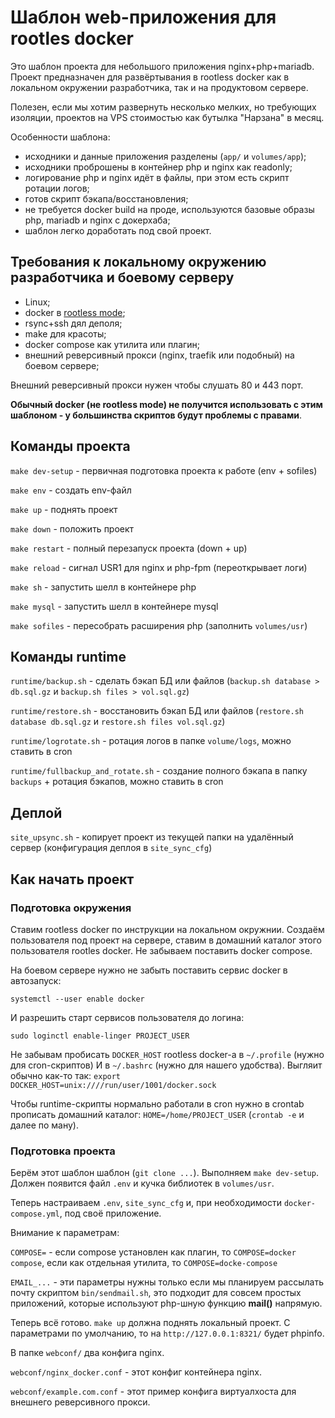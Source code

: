 # Шаблон web-приложения для rootles docker

Это шаблон проекта для небольшого приложения nginx+php+mariadb. Проект предназначен для развёртывания в rootless docker как в локальном окружении разработчика, так и на продуктовом сервере.

Полезен, если мы хотим развернуть несколько мелких, но требующих изоляции, проектов на VPS стоимостью как бутылка "Нарзана" в месяц.

Особенности шаблона:

 - исходники и данные приложения разделены (`app/` и `volumes/app`);
 - исходники проброшены в контейнер php и nginx как readonly;
 - логирование php и nginx идёт в файлы, при этом есть скрипт ротации логов;
 - готов скрипт бэкапа/восстановления;
 - не требуется docker build на проде, используются базовые образы php, mariadb и nginx с докерхаба;
 - шаблон легко доработать под свой проект.

## Требования к локальному окружению разработчика и боевому серверу

 - Linux;
 - docker в [rootless mode](https://docs.docker.com/engine/security/rootless/);
 - rsync+ssh дял деполя;
 - make для красоты;
 - docker compose как утилита или плагин;
 - внешний реверсивный прокси (nginx, traefik или подобный) на боевом сервере;

Внешний реверсивный прокси нужен чтобы слушать 80 и 443 порт.

**Обычный docker (не rootless mode) не получится использовать с этим шаблоном - у большинства скриптов будут проблемы с правами**.

## Команды проекта

`make dev-setup` - первичная подготовка проекта к работе (env + sofiles)

`make env` - создать env-файл

`make up` - поднять проект

`make down` - положить проект

`make restart` - полный перезапуск проекта (down + up)

`make reload` - сигнал USR1 для nginx и php-fpm (переоткрывает логи)

`make sh` - запустить шелл в контейнере php

`make mysql` - запустить шелл в контейнере mysql

`make sofiles` - пересобрать расширения php (заполнить `volumes/usr`)

## Команды runtime

`runtime/backup.sh` - сделать бэкап БД или файлов (`backup.sh database > db.sql.gz` и `backup.sh files > vol.sql.gz`)

`runtime/restore.sh` - восстановить бэкап БД или файлов (`restore.sh database db.sql.gz` и `restore.sh files vol.sql.gz`)

`runtime/logrotate.sh` - ротация логов в папке `volume/logs`, можно ставить в cron

`runtime/fullbackup_and_rotate.sh` - создание полного бэкапа в папку `backups` + ротация бэкапов, можно ставить в cron

## Деплой

`site_upsync.sh` - копирует проект из текущей папки на удалённый сервер (конфигурация деплоя в `site_sync_cfg`)

## Как начать проект

### Подготовка окружения

Ставим rootless docker по инструкции на локальном окружнии. Создаём пользователя под проект на сервере, ставим в домашний каталог этого пользователя rootles docker. Не забываем поставить docker compose.

На боевом сервере нужно не забыть поставить сервис docker в автозапуск:

```
systemctl --user enable docker
```

И разрешить старт сервисов пользователя до логина:

```
sudo loginctl enable-linger PROJECT_USER
```

Не забывам пробисать `DOCKER_HOST` rootless docker-а в `~/.profile` (нужно для cron-скриптов) И в `~/.bashrc` (нужно для нашего удобства). Выгляит обычно как-то так: `export DOCKER_HOST=unix:////run/user/1001/docker.sock`

Чтобы runtime-скрипты нормально работали в cron нужно в crontab прописать домашний каталог: `HOME=/home/PROJECT_USER` (`crontab -e` и далее по ману).

### Подготовка проекта

Берём этот шаблон шаблон (`git clone ...`). Выполняем `make dev-setup`. Должен появится файл `.env` и кучка библиотек в `volumes/usr`.

Теперь настраиваем `.env`, `site_sync_cfg` и, при необходимости `docker-compose.yml`, под своё приложение.

Внимание к параметрам:

`COMPOSE=` - если compose установлен как плагин, то `COMPOSE=docker compose`, если как отдельная утилита, то `COMPOSE=docke-compose`

`EMAIL_...` - эти параметры нужны только если мы планируем рассылать почту скриптом `bin/sendmail.sh`, это подходит для совсем простых приложений, которые используют php-шную функцию **mail()** напрямую.

Теперь всё готово. `make up` должна поднять локальный проект. C параметрами по умолчанию, то на `http://127.0.0.1:8321/` будет phpinfo.

В папке `webconf/` два конфига nginx.

`webconf/nginx_docker.conf` - этот конфиг контейнера nginx.

`webconf/example.com.conf` - этот пример конфига виртуалхоста для внешнего реверсивного прокси.
